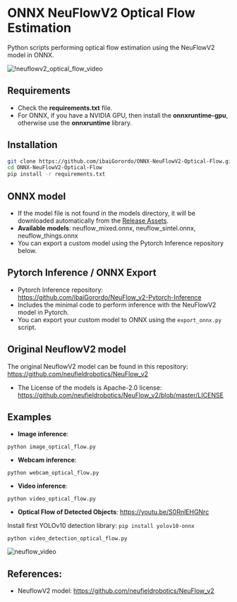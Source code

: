 # ONNX NeuFlowV2 Optical Flow Estimation
 Python scripts performing optical flow estimation using the NeuFlowV2 model in ONNX.
 
![!neuflowv2_optical_flow_video](https://github.com/user-attachments/assets/1f6d5157-ea6a-4949-af15-2af89a2dfbcb)

## Requirements

 * Check the **requirements.txt** file.
 * For ONNX, if you have a NVIDIA GPU, then install the **onnxruntime-gpu**, otherwise use the **onnxruntime** library.

## Installation
```bash
git clone https://github.com/ibaiGorordo/ONNX-NeuFlowV2-Optical-Flow.git
cd ONNX-NeuFlowV2-Optical-Flow
pip install -r requirements.txt
```

## ONNX model
- If the model file is not found in the models directory, it will be downloaded automatically from the [Release Assets](https://github.com/ibaiGorordo/ONNX-NeuFlowV2-Optical-Flow/releases/tag/0.1.0).
- **Available models**: neuflow_mixed.onnx, neuflow_sintel.onnx, neuflow_things.onnx
- You can export a custom model using the Pytorch Inference repository below.

## Pytorch Inference / ONNX Export
- Pytorch Inference repository: https://github.com/ibaiGorordo/NeuFlow_v2-Pytorch-Inference
- Includes the minimal code to perform inference with the NeuFlowV2 model in Pytorch.
- You can export your custom model to ONNX using the `export_onnx.py` script.

## Original NeuflowV2 model
The original NeuflowV2 model can be found in this repository: https://github.com/neufieldrobotics/NeuFlow_v2
- The License of the models is Apache-2.0 license: https://github.com/neufieldrobotics/NeuFlow_v2/blob/master/LICENSE

## Examples

 * **Image inference**:
 ```
 python image_optical_flow.py
 ```

 * **Webcam inference**:
 ```
 python webcam_optical_flow.py
 ```

 * **Video inference**:
 ```
 python video_optical_flow.py
 ```

 * **Optical Flow of Detected Objects**: https://youtu.be/S0RnlEHGNrc

Install first YOLOv10 detection library: `pip install yolov10-onnx`
 ```
 python video_detection_optical_flow.py
 ```
![neuflow_video](https://github.com/user-attachments/assets/d7920b15-3a51-40a3-8899-3d88691d6052)

## References:
* NeuflowV2 model: https://github.com/neufieldrobotics/NeuFlow_v2
